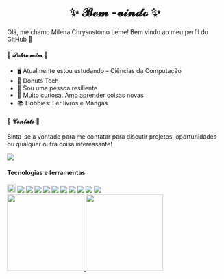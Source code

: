 <h1 align="center">  ✨ 𝓑𝓮𝓶 -𝓿𝓲𝓷𝓭𝓸  ✨  </h1>

Olá, me chamo Milena Chrysostomo Leme!
Bem vindo ao meu perfil do GitHub 👋

<h4> 💙 𝓢𝓸𝓫𝓻𝓮 𝓶𝓲𝓶 💙</h4>

- 🖥️ Atualmente estou estudando –  Ciências da Computação
- 🍩 Donuts Tech 
- 🌱 Sou uma pessoa resiliente
- 👀 Muito curiosa. Amo aprender coisas novas
- 📚 Hobbies: Ler livros e Mangas


<h4> 💙 𝓒𝓸𝓷𝓽𝓪𝓽𝓸 💙</h4>

Sinta-se à vontade para me contatar para discutir projetos, oportunidades ou qualquer outra coisa interessante!

<a href="https://www.linkedin.com/in/milenachrysostomoleme/">
  <img src="https://img.shields.io/badge/LinkedIn-0077B5?style=for-the-badge&logo=linkedin&logoColor=white" />
</a>

<h4>Tecnologias e ferramentas</h4>

<div>
  <img src="https://cdn.jsdelivr.net/gh/devicons/devicon@latest/icons/html5/html5-original-wordmark.svg" width="20px" />
  <img src="https://cdn.jsdelivr.net/gh/devicons/devicon@latest/icons/css3/css3-original-wordmark.svg" />
  <img src="https://cdn.jsdelivr.net/gh/devicons/devicon@latest/icons/javascript/javascript-original.svg" />
  <img src="https://cdn.jsdelivr.net/gh/devicons/devicon@latest/icons/git/git-original-wordmark.svg" />
  <img src="https://cdn.jsdelivr.net/gh/devicons/devicon@latest/icons/jest/jest-plain.svg" />
  <img src="https://cdn.jsdelivr.net/gh/devicons/devicon@latest/icons/express/express-original.svg" />
  <img src="https://cdn.jsdelivr.net/gh/devicons/devicon@latest/icons/nestjs/nestjs-original-wordmark.svg" />
  <img src="https://cdn.jsdelivr.net/gh/devicons/devicon@latest/icons/postgresql/postgresql-original-wordmark.svg" />
  <img src="https://cdn.jsdelivr.net/gh/devicons/devicon@latest/icons/prisma/prisma-original-wordmark.svg" />
  <img src="https://cdn.jsdelivr.net/gh/devicons/devicon@latest/icons/nginx/nginx-original.svg" />
  <img src="https://cdn.jsdelivr.net/gh/devicons/devicon@latest/icons/trêsdsmax/trêsdsmax-original.svg" />
</div>

<div>
<a href="https://github.com/MilenaCLeme">
<img loading="lazy" height="180em" src="https://github-readme-stats.vercel.app/api/top-langs/?username=seu-usuário-aqui&layout=compact&langs_count=7&theme=dracula"/>
<img loading="lazy" height="180em" src="https://github-readme-stats.vercel.app/api?username=seu-usuário-aqui&show_icons=true&theme=dracula&include_all_commits=true&count_private=true"/>
</div>

<!--
**MilenaCLeme/MilenaCLeme** is a ✨ _special_ ✨ repository because its `README.md` (this file) appears on your GitHub profile.

Here are some ideas to get you started:

- 🔭 I’m currently working on ...
- 🌱 I’m currently learning ...
- 👯 I’m looking to collaborate on ...
- 🤔 I’m looking for help with ...
- 💬 Ask me about ...
- 📫 How to reach me: ...
- 😄 Pronouns: ...
- ⚡ Fun fact: ...
-->
